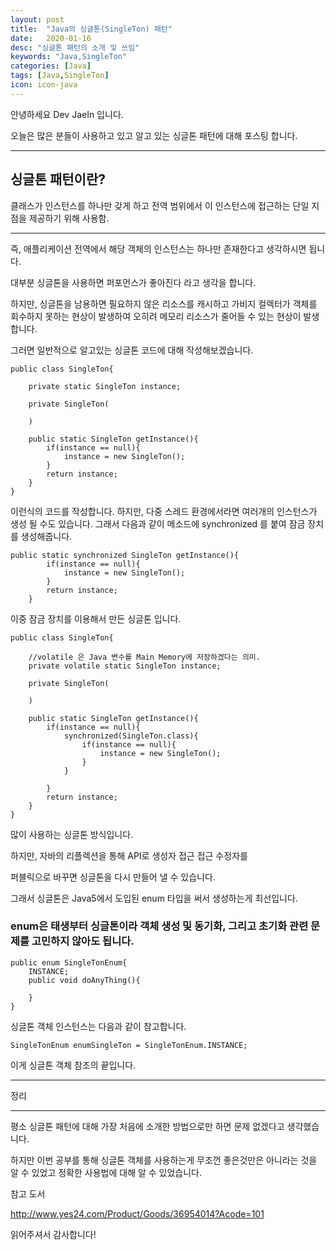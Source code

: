 ```yaml
---
layout: post
title:  "Java의 싱글톤(SingleTon) 패턴"
date:   2020-01-16
desc: "싱글톤 패턴의 소개 및 쓰임"
keywords: "Java,SingleTon"
categories: [Java]
tags: [Java,SingleTon]
icon: icon-java
---
```


안녕하세요 Dev JaeIn 입니다.

오늘은 많은 분들이 사용하고 있고 알고 있는 싱글톤 패턴에 대해 포스팅 합니다.

***
## 싱글톤 패턴이란?

클래스가 인스턴스를 하나만 갖게 하고 전역 범위에서 이 인스턴스에 접근하는 단일 지점을 제공하기 위해 사용함.

***

즉, 애플리케이션 전역에서 해당 객체의 인스턴스는 하나만 존재한다고 생각하시면 됩니다.

대부분 싱글톤을 사용하면 퍼포먼스가 좋아진다 라고 생각을 합니다.

하지만, 싱글톤을 남용하면 필요하지 않은 리소스를 캐시하고 가비지 컬렉터가 객체를 회수하지 못하는 현상이 발생하여 오히려 메모리 리소스가 줄어들 수 있는 현상이 발생합니다.

그러면 일반적으로 알고있는 싱글톤 코드에 대해 작성해보겠습니다.

```
public class SingleTon{

    private static SingleTon instance;

    private SingleTon(

    )

    public static SingleTon getInstance(){
        if(instance == null){
            instance = new SingleTon();
        }
        return instance;
    }
}

```

이런식의 코드를 작성합니다. 하지만, 다중 스레드 환경에서라면 여러개의 인스턴스가 생성 될 수도 있습니다. 그래서 다음과 같이 메소드에 synchronized 를 붙여 잠금 장치를 생성해줍니다. 

```
public static synchronized SingleTon getInstance(){
        if(instance == null){
            instance = new SingleTon();
        }
        return instance;
    }
```

이중 잠금 장치를 이용해서 만든 싱글톤 입니다.

```
public class SingleTon{

    //volatile 은 Java 변수를 Main Memory에 저장하겠다는 의미.
    private volatile static SingleTon instance;

    private SingleTon(

    )

    public static SingleTon getInstance(){
        if(instance == null){
            synchronized(SingleTon.class){
                if(instance == null){
                    instance = new SingleTon();
                }
            }
            
        }
        return instance;
    }
}
```

많이 사용하는 싱글톤 방식입니다.

하지만, 자바의 리플렉션을 통해 API로 생성자 접근 접근 수정자를 

퍼블릭으로 바꾸면 싱글톤을 다시 만들어 낼 수 있습니다.

그래서 싱글톤은 Java5에서 도입된 enum 타입을 써서 생성하는게 최선입니다.

### enum은 태생부터 싱글톤이라 객체 생성 및 동기화, 그리고 초기화 관련 문제를 고민하지 않아도 됩니다.

```
public enum SingleTonEnum{
    INSTANCE;
    public void doAnyThing(){

    }
}
```

싱글톤 객체 인스턴스는 다음과 같이 참고합니다.

```
SingleTonEnum enumSingleTon = SingleTonEnum.INSTANCE;
```

이게 싱글톤 객체 참조의 끝입니다.

***
정리
***

평소 싱글톤 패턴에 대해 가장 처음에 소개한 방법으로만 하면 문제 없겠다고 생각했습니다.

하지만 이번 공부를 통해 싱글톤 객체를 사용하는게 무조껀 좋은것만은 아니라는 것을 알 수 있었고 정확한 사용법에 대해 알 수 있었습니다.

참고 도서

<http://www.yes24.com/Product/Goods/36954014?Acode=101>

읽어주셔서 감사합니다! 

